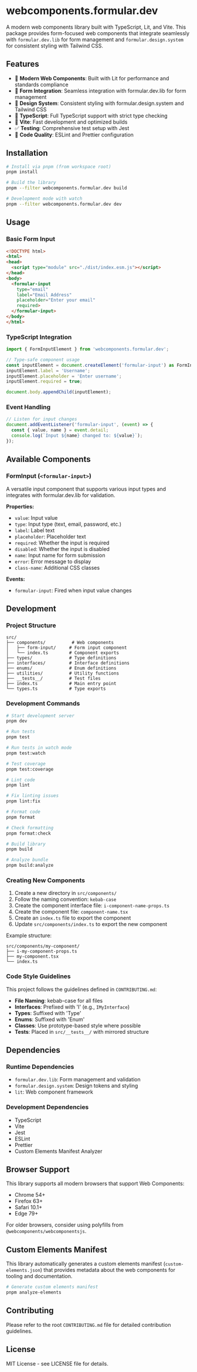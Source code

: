 # webcomponents.formular.dev

A modern web components library built with TypeScript, Lit, and Vite. This package provides form-focused web components that integrate seamlessly with `formular.dev.lib` for form management and `formular.design.system` for consistent styling with Tailwind CSS.

## Features

- 🚀 **Modern Web Components**: Built with Lit for performance and standards compliance
- 📝 **Form Integration**: Seamless integration with formular.dev.lib for form management
- 🎨 **Design System**: Consistent styling with formular.design.system and Tailwind CSS
- 💪 **TypeScript**: Full TypeScript support with strict type checking
- 🔧 **Vite**: Fast development and optimized builds
- ✅ **Testing**: Comprehensive test setup with Jest
- 📏 **Code Quality**: ESLint and Prettier configuration

## Installation

```bash
# Install via pnpm (from workspace root)
pnpm install

# Build the library
pnpm --filter webcomponents.formular.dev build

# Development mode with watch
pnpm --filter webcomponents.formular.dev dev
```

## Usage

### Basic Form Input

```html
<!DOCTYPE html>
<html>
<head>
  <script type="module" src="./dist/index.esm.js"></script>
</head>
<body>
  <formular-input 
    type="email" 
    label="Email Address" 
    placeholder="Enter your email"
    required>
  </formular-input>
</body>
</html>
```

### TypeScript Integration

```typescript
import { FormInputElement } from 'webcomponents.formular.dev';

// Type-safe component usage
const inputElement = document.createElement('formular-input') as FormInputElement;
inputElement.label = 'Username';
inputElement.placeholder = 'Enter username';
inputElement.required = true;

document.body.appendChild(inputElement);
```

### Event Handling

```typescript
// Listen for input changes
document.addEventListener('formular-input', (event) => {
  const { value, name } = event.detail;
  console.log(`Input ${name} changed to: ${value}`);
});
```

## Available Components

### FormInput (`<formular-input>`)

A versatile input component that supports various input types and integrates with formular.dev.lib for validation.

**Properties:**
- `value`: Input value
- `type`: Input type (text, email, password, etc.)
- `label`: Label text
- `placeholder`: Placeholder text
- `required`: Whether the input is required
- `disabled`: Whether the input is disabled
- `name`: Input name for form submission
- `error`: Error message to display
- `class-name`: Additional CSS classes

**Events:**
- `formular-input`: Fired when input value changes

## Development

### Project Structure

```
src/
├── components/          # Web components
│   ├── form-input/     # Form input component
│   └── index.ts        # Component exports
├── types/              # Type definitions
├── interfaces/         # Interface definitions
├── enums/              # Enum definitions
├── utilities/          # Utility functions
├── __tests__/          # Test files
├── index.ts            # Main entry point
└── types.ts            # Type exports
```

### Development Commands

```bash
# Start development server
pnpm dev

# Run tests
pnpm test

# Run tests in watch mode
pnpm test:watch

# Test coverage
pnpm test:coverage

# Lint code
pnpm lint

# Fix linting issues
pnpm lint:fix

# Format code
pnpm format

# Check formatting
pnpm format:check

# Build library
pnpm build

# Analyze bundle
pnpm build:analyze
```

### Creating New Components

1. Create a new directory in `src/components/`
2. Follow the naming convention: `kebab-case`
3. Create the component interface file: `i-component-name-props.ts`
4. Create the component file: `component-name.tsx`
5. Create an `index.ts` file to export the component
6. Update `src/components/index.ts` to export the new component

Example structure:
```
src/components/my-component/
├── i-my-component-props.ts
├── my-component.tsx
└── index.ts
```

### Code Style Guidelines

This project follows the guidelines defined in `CONTRIBUTING.md`:

- **File Naming**: kebab-case for all files
- **Interfaces**: Prefixed with 'I' (e.g., `IMyInterface`)
- **Types**: Suffixed with 'Type'
- **Enums**: Suffixed with 'Enum'
- **Classes**: Use prototype-based style where possible
- **Tests**: Placed in `src/__tests__/` with mirrored structure

## Dependencies

### Runtime Dependencies
- `formular.dev.lib`: Form management and validation
- `formular.design.system`: Design tokens and styling
- `lit`: Web component framework

### Development Dependencies
- TypeScript
- Vite
- Jest
- ESLint
- Prettier
- Custom Elements Manifest Analyzer

## Browser Support

This library supports all modern browsers that support Web Components:

- Chrome 54+
- Firefox 63+
- Safari 10.1+
- Edge 79+

For older browsers, consider using polyfills from `@webcomponents/webcomponentsjs`.

## Custom Elements Manifest

This library automatically generates a custom elements manifest (`custom-elements.json`) that provides metadata about the web components for tooling and documentation.

```bash
# Generate custom elements manifest
pnpm analyze-elements
```

## Contributing

Please refer to the root `CONTRIBUTING.md` file for detailed contribution guidelines.

## License

MIT License - see LICENSE file for details.

